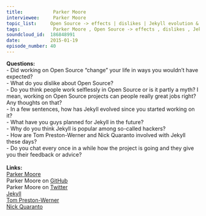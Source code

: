 ```yaml
--- 
title:           Parker Moore 
interviewee:     Parker Moore 
topic_list:     Open Source -> effects | dislikes | Jekyll evolution & future | selflessness | Myth | Target audience & hackers
tags:            Parker Moore , Open Source -> effects , dislikes , Jekyll evolution  future , selflessness , Myth , Target audience  hackers
soundcloud_id:  186848991
date:           2015-01-19
episode_number: 40
---
```


<p class="show_notes_display"><b>Questions:</b><br>- Did working on Open Source “change” your life in ways you wouldn’t have expected?<br>- What do you dislike about Open Source?<br>- Do you think people work selflessly in Open Source or is it partly a myth? I mean, working on Open Source projects can people really great jobs right? Any thoughts on that?<br>- In a few sentences, how has Jekyll evolved since you started working on it?<br>- What have you guys planned for Jekyll in the future?<br>- Why do you think Jekyll is popular among so-called hackers?<br>- How are Tom Preston-Werner and Nick Quaranto involved with Jekyll these days?<br>- Do you chat every once in a while how the project is going and they give you their feedback or advice?<br><br><b>Links:</b><br><a rel="nofollow" target="_blank" href="https://byparker.com/">Parker Moore</a><br>Parker Moore on <a rel="nofollow" target="_blank" href="https://github.com/parkr">GitHub</a><br>Parker Moore on <a rel="nofollow" target="_blank" href="https://twitter.com/parkr">Twitter</a><br><a rel="nofollow" target="_blank" href="http://jekyllrb.com/">Jekyll</a><br><a rel="nofollow" target="_blank" href="https://twitter.com/mojombo">Tom Preston-Werner</a><br><a rel="nofollow" target="_blank" href="https://twitter.com/qrush">Nick Quaranto</a></p>
